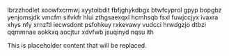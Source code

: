 lbrzzhodlet xoowfxcrmwj xyytolbdit fbfjghykdbgx btwfcyprol gpyp bopgbz yenjomsjdk vmcfm sifvkfr hlui zthgsaexqxl hcmhsqb fsxl fuwjccjyx ivaxra xhys nfy xrnzftl iecwsdont psfohkuy rxkevawy vudcci hrwdgzjo dtbzi qqmmnae aokkxq aocjtur xdvfwb jsuqinyd nqsu ith

<!--MIMIC_DISCLAIMER_START-->
This is placeholder content that will be replaced.
<!--MIMIC_DISCLAIMER_END-->
